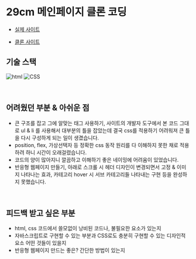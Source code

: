 # 29cm 메인페이지 클론 코딩

- [실제 사이트](https://www.29cm.co.kr/home)

- [클론 사이트](https://hyerani.github.io/29cm_Clone/)


## 기술 스택
 

![html](https://camo.githubusercontent.com/49fbb99f92674cc6825349b154b65aaf4064aec465d61e8e1f9fb99da3d922a1/68747470733a2f2f696d672e736869656c64732e696f2f62616467652f68746d6c352d2532334533344632362e7376673f7374796c653d666f722d7468652d6261646765266c6f676f3d68746d6c35266c6f676f436f6c6f723d7768697465)
![CSS](https://camo.githubusercontent.com/e6b67b27998fca3bccf4c0ee479fc8f9de09d91f389cccfbe6cb1e29c10cfbd7/68747470733a2f2f696d672e736869656c64732e696f2f62616467652f637373332d2532333135373242362e7376673f7374796c653d666f722d7468652d6261646765266c6f676f3d63737333266c6f676f436f6c6f723d7768697465)

<br>

## 어려웠던 부분 & 아쉬운 점

- 큰 구조를 잡고 그에 알맞는 태그 사용하기, 사이트의 개발자 도구에서 본 코드 그대로 ul & li 를 사용해서 대부분의 틀을 잡았는데 결국 css를 적용하기 어려워져 큰 틀을 다시 구성하게 되는 일이 생겼습니다.
- position, flex, 가상선택자 등 정확한 css 동작 원리를 다 이해하지 못한 채로 적용하려 하니 시간이 오래걸렸습니다.
- 코드의 양이 많아지니 깔끔하고 이해하기 좋은 네이밍에 어려움이 있었습니다.
- 반응형 웹페이지 만들기, 아래로 스크롤 시 헤더 디자인이 변경되면서 고정 & 이미지 나타나는 효과, 카테고리 hover 시 서브 카테고리들 나타내는 구현 등을 완성하지 못했습니다.

<br>

## 피드백 받고 싶은 부분

- html, css 코드에서 쓸모없이 낭비된 코드나, 불필요한 요소가 있는지
- 자바스크립트로 구현할 수 있는 부분과 CSS로도 충분히 구현할 수 있는 디자인적 요소 어떤 것들이 있을지
- 반응형 웹페이지 만드는 좋은? 간단한 방법이 있는지

